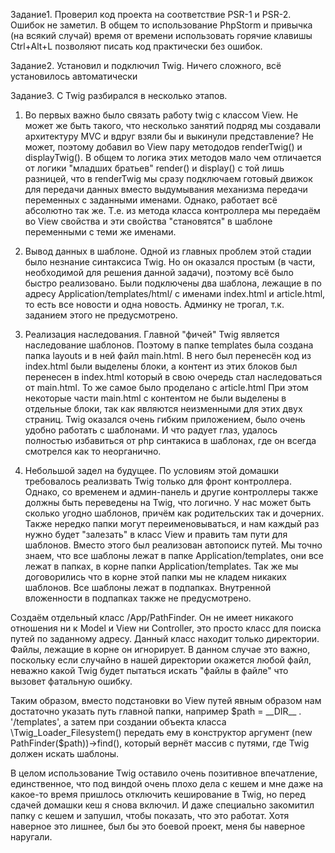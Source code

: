 Задание1. Проверил код проекта на соответствие PSR-1 и PSR-2. Ошибок не заметил. В общем то использование PhpStorm и привычка
(на всякий случай) время от времени использовать горячие клавишы Ctrl+Alt+L позволяют писать код практически без
ошибок.

Задание2. Установил и подключил Twig. Ничего сложного, всё установилось автоматически

Задание3. С Twig разбирался в несколько этапов.

1. Во первых важно было связать работу twig с классом View. Не может же быть
такого, что несколько занятий подряд мы создавали архитектуру MVC и вдруг взяли бы и выкинули представление? Не может,
поэтому добавил во View пару метододов renderTwig() и displayTwig(). В общем то логика этих методов мало чем отличается от
логики "младших братьев" render() и display() с той лишь разницей, что в renderTwig мы сразу подключаем готовый движок
для передачи данных вместо выдумывания механизма передачи переменных с заданными именами. Однако, работает всё абсолютно
так же. Т.е. из метода класса контроллера мы передаём во View свойства и эти свойства "становятся" в шаблоне переменными
с теми же именами.

2. Вывод данных в шаблоне. Одной из главных проблем этой стадии было незнание синтаксиса Twig. Но он оказался простым
(в части, необходимой для решения данной задачи), поэтому всё было быстро реализовано.
Были подключены два шаблона, лежащие в по адресу Application/templates/html/ с именами index.html и article.html,
то есть все новости и одна новость. Админку не трогал, т.к. заданием этого не предусмотрено.

3. Реализация наследования. Главной "фичей" Twig является наследование шаблонов. Поэтому в папке templates была создана
папка layouts и в ней файл main.html. В него был перенесён код из index.html были выделены блоки, а контент из этих блоков
был перенесен в index.html который в свою очередь стал наследоваться от main.html. То же самое было проделано с article.html
При этом некоторые части main.html с контентом не были выделены в отдельные блоки, так как являются неизменными для этих
двух страниц. Twig оказался очень гибким приложением, было очень удобно работать с шаблонами. И что радует глаз, удалось
полностью избавиться от php синтакиса в шаблонах, где он всегда смотрелся как то неорганично.

4. Небольшой задел на будущее. По условиям этой домашки требовалось реализвать Twig только для фронт контроллера. Однако,
со временем и админ-панель и другие контроллеры также должны быть переведены на Twig, что логично. У нас может быть сколько
угодно шаблонов, причём как родительских так и дочерних. Также нередко папки могут переименовываться, и нам каждый раз
нужно будет "залезать" в класс View и править там пути для шаблонов.
Вместо этого был реализован автопоиск путей.
Мы точно знаем, что все шаблоны лежат в папке Application/templates, они все лежат в папках, в корне папки Application/templates.
Так же мы договорились что в корне этой папки мы не кладем никаких шаблонов. Все шаблоны лежат в подпапках. Внутренной
вложенности в подпапках также не предусмотрено.

Создаём отдельный класс /App/PathFinder. Он не имеет никакого отношения ни к Model и View ни Controller, это просто класс
для поиска путей по заданному адресу.
Данный класс находит только директории. Файлы, лежащие в корне он игнорирует. В данном случае это важно, поскольку если
случайно в нашей директории окажется любой файл, неважно какой Twig будет пытаться искать "файлы в файле" что вызовет
фатальную ошибку.

Таким образом, вместо подстановки во View путей явным образом нам достаточно указать путь главной папки, например $path =
__DIR__ . '/templates', а затем при создании объекта класса \Twig_Loader_Filesystem() передать ему в конструктор
аргумент (new PathFinder($path))->find(), который вернёт массив с путями, где Twig должен искать шаблоны.

В целом использование Twig оставило очень позитивное впечатление, единственное, что под виндой очень плохо дела с кешем и
мне даже на какое-то время пришлось отключить кеширование в Twig, но перед сдачей домашки кеш я снова включил. И даже
специально закомитил папку с кешем и запушил, чтобы показать, что это работат.
Хотя наверное это лишнее, был бы это боевой проект, меня бы наверное наругали.